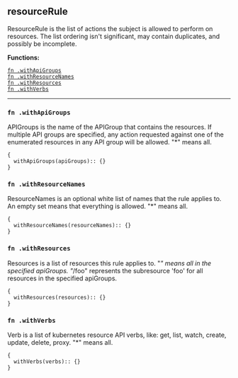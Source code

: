 
## resourceRule
ResourceRule is the list of actions the subject is allowed to perform on resources. The list ordering isn't significant, may contain duplicates, and possibly be incomplete.

**Functions:**

[`fn .withApiGroups`](#fn-withapigroups)  
[`fn .withResourceNames`](#fn-withresourcenames)  
[`fn .withResources`](#fn-withresources)  
[`fn .withVerbs`](#fn-withverbs)  

---


### `fn .withApiGroups`
APIGroups is the name of the APIGroup that contains the resources.  If multiple API groups are specified, any action requested against one of the enumerated resources in any API group will be allowed.  "*" means all.
```jsonnet
{
  withApiGroups(apiGroups):: {}
}
```

### `fn .withResourceNames`
ResourceNames is an optional white list of names that the rule applies to.  An empty set means that everything is allowed.  "*" means all.
```jsonnet
{
  withResourceNames(resourceNames):: {}
}
```

### `fn .withResources`
Resources is a list of resources this rule applies to.  "*" means all in the specified apiGroups.
 "*/foo" represents the subresource 'foo' for all resources in the specified apiGroups.
```jsonnet
{
  withResources(resources):: {}
}
```

### `fn .withVerbs`
Verb is a list of kubernetes resource API verbs, like: get, list, watch, create, update, delete, proxy.  "*" means all.
```jsonnet
{
  withVerbs(verbs):: {}
}
```

